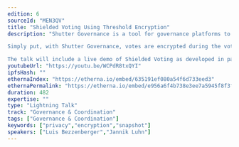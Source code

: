 ```yaml
---
edition: 6
sourceId: "MEN3QV"
title: "Shielded Voting Using Threshold Encryption"
description: "Shutter Governance is a tool for governance platforms to introduce shielded voting for their users. It uses threshold encryption and is designed to fix issues with misbehavior, voter apathy, and voting incentive.

Simply put, with Shutter Governance, votes are encrypted during the voting period. The votes are decrypted and thereby only revealed after the poll closes.

The talk will include a live demo of Shielded Voting as developed in partnership with Snapshot."
youtubeUrl: "https://youtu.be/WCPdR8txQYI"
ipfsHash: ""
ethernaIndex: "https://etherna.io/embed/635191ef080a54f6d733eed3"
ethernaPermalink: "https://etherna.io/embed/e956a6f4b738e3ee7a5945f8f3f35f3691df4852af43f6a55796aee35e337c9d"
duration: 482
expertise: ""
type: "Lightning Talk"
track: "Governance & Coordination"
tags: ["Governance & Coordination"]
keywords: ["privacy","encryption","snapshot"]
speakers: ["Luis Bezzenberger","Jannik Luhn"]
---
```

